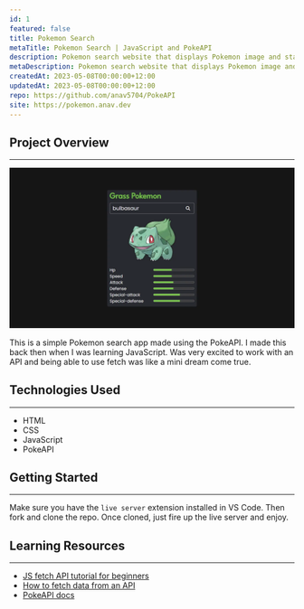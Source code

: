 ```yaml
---
id: 1
featured: false
title: Pokemon Search
metaTitle: Pokemon Search | JavaScript and PokeAPI
description: Pokemon search website that displays Pokemon image and stats.
metaDescription: Pokemon search website that displays Pokemon image and stats. Build using HTML, CSS and JS using the PokeAPI.
createdAt: 2023-05-08T00:00:00+12:00
updatedAt: 2023-05-08T00:00:00+12:00
repo: https://github.com/anav5704/PokeAPI
site: https://pokemon.anav.dev
---
```


## Project Overview

---

[![Pokemon Search Demo](./images/pokemon-search-demo.webp)](https://pokemon.anav.dev)

This is a simple Pokemon search app made using the PokeAPI. I made this back then when I was learning JavaScript. Was very excited to work with an API and being able to use fetch was like a mini dream come true.

## Technologies Used

---

-   HTML
-   CSS
-   JavaScript
-   PokeAPI

## Getting Started

---

Make sure you have the `live server` extension installed in VS Code. Then fork and clone the repo. Once cloned, just fire up the live server and enjoy.

## Learning Resources

---

-   [JS fetch API tutorial for beginners](https://www.youtube.com/watch?v=ubw2hdQIl4E)
-   [How to fetch data from an API](https://www.youtube.com/watch?v=zOrejGF0oBA)
-   [PokeAPI docs](https://pokeapi.co/)
